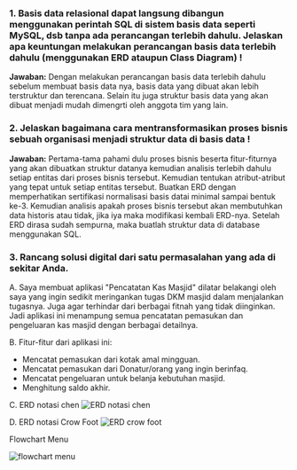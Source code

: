 ### 1. Basis data relasional dapat langsung dibangun menggunakan perintah SQL di sistem basis data seperti MySQL, dsb tanpa ada perancangan terlebih dahulu. Jelaskan apa keuntungan melakukan perancangan basis data terlebih dahulu (menggunakan ERD ataupun Class Diagram) !
**Jawaban:**
Dengan melakukan perancangan basis data terlebih dahulu sebelum membuat basis data nya, basis data yang dibuat akan lebih terstruktur dan terencana. Selain itu juga struktur basis data yang akan dibuat menjadi mudah dimengrti oleh anggota tim yang lain.


### 2. Jelaskan bagaimana cara mentransformasikan proses bisnis sebuah organisasi menjadi struktur data di basis data !
**Jawaban:**
Pertama-tama pahami dulu proses bisnis beserta fitur-fiturnya yang akan dibuatkan struktur datanya kemudian analisis terlebih dahulu setiap entitas dari proses bisnis tersebut. Kemudian tentukan atribut-atribut yang tepat untuk setiap entitas tersebut. Buatkan ERD dengan memperhatikan sertifikasi normalisasi basis datai minimal sampai bentuk ke-3. Kemudian analisis apakah proses bisnis tersebut akan membutuhkan data historis atau tidak, jika iya maka modifikasi kembali ERD-nya. Setelah ERD dirasa sudah sempurna, maka buatlah struktur data di database menggunakan SQL.


### 3. Rancang solusi digital dari satu permasalahan yang ada di sekitar Anda.
A. Saya membuat aplikasi "Pencatatan Kas Masjid" dilatar belakangi oleh saya yang ingin sedikit meringankan tugas DKM masjid dalam menjalankan tugasnya. Juga agar terhindar dari berbagai fitnah yang tidak diinginkan. Jadi aplikasi ini menampung semua pencatatan pemasukan dan pengeluaran kas masjid dengan berbagai detailnya.

B. Fitur-fitur dari aplikasi ini:
- Mencatat pemasukan dari kotak amal mingguan.
- Mencatat pemasukan dari Donatur/orang yang ingin berinfaq.
- Mencatat pengeluaran untuk belanja kebutuhan masjid.
- Menghitung saldo akhir.

C. ERD notasi chen
![ERD notasi chen](https://user-images.githubusercontent.com/81552476/164370800-f0f5fd5e-bb70-49fd-8863-96d932998bef.png)


D. ERD notasi Crow Foot
![ERD crow foot](https://user-images.githubusercontent.com/81552476/164354709-d96a0324-0ec2-4403-adc5-4b79c1d06d43.png)

Flowchart Menu

![flowchart menu](https://user-images.githubusercontent.com/81552476/164372653-684c97bf-72c1-4068-a016-8274bc4a63e2.png)

